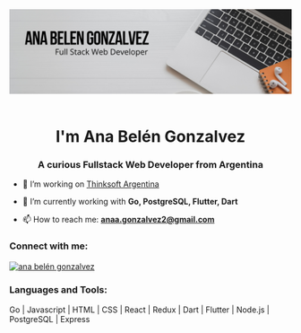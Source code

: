 <header><img src='/ABG.png' alt='mywelcomeimage'/></header>
<h1 align="center">I'm Ana Belén Gonzalvez</h1>
<h3 align="center">A curious Fullstack Web Developer from Argentina</h3>



- 🔭 I’m working on [Thinksoft Argentina](https://thinksoft.com.ar)

- 🌱 I’m currently working with **Go, PostgreSQL, Flutter, Dart**

- 📫 How to reach me: **anaa.gonzalvez2@gmail.com**

<h3 align="left">Connect with me:</h3>
<p align="left">
<a href="https://linkedin.com/in/anabeléngonzalvez" target="blank">
<img align="center" src="https://raw.githubusercontent.com/rahuldkjain/github-profile-readme-generator/master/src/images/icons/Social/linked-in-alt.svg" alt="ana belén gonzalvez" height="30" width="40" />
</a>
</p>

<h3 align="left">Languages and Tools:</h3>
<span align="center">
<span>Go  |</span>
<span>Javascript  |</span>
<span>HTML  |</span>
<span>CSS  |</span>
<span>React  |</span>
<span>Redux  |</span>
<span>Dart  |</span>
<span>Flutter  |</span>
<span>Node.js  |</span>
<span>PostgreSQL  |</span>
<span>Express</span>
</span>
